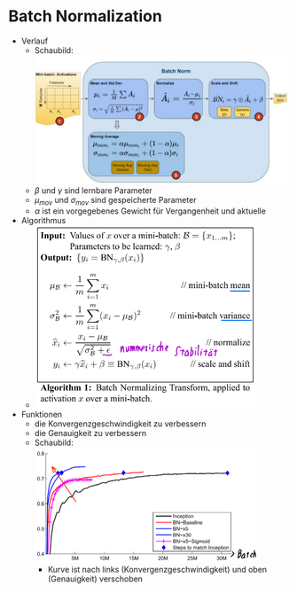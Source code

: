 # Batch Normalization 
- Verlauf 
	- Schaubild: <img src="https://github.com/ICH-BIN-HXM/images_Softwarearchitekturen/blob/main/Snipaste_2023-11-20_21-49-35.png?raw=" width="500" /> 
	- $\beta$ und $\gamma$ sind lernbare Parameter 
	- $\mu_{mov}$ und $\sigma_{mov}$ sind gespeicherte Parameter 
	- $\alpha$ ist ein vorgegebenes Gewicht für Vergangenheit und aktuelle 
- Algorithmus 
	- <img src="https://github.com/ICH-BIN-HXM/images_Softwarearchitekturen/blob/main/Snipaste_2023-11-20_21-56-14.png?raw=" width="400" /> 
- Funktionen 
	- die Konvergenzgeschwindigkeit zu verbessern 
	- die Genauigkeit zu verbessern 
	- Schaubild: <img src="https://github.com/ICH-BIN-HXM/images_Softwarearchitekturen/blob/main/Snipaste_2023-11-20_21-46-53.png?raw=" width="400" /> 
		- Kurve ist nach links (Konvergenzgeschwindigkeit) und oben (Genauigkeit) verschoben 